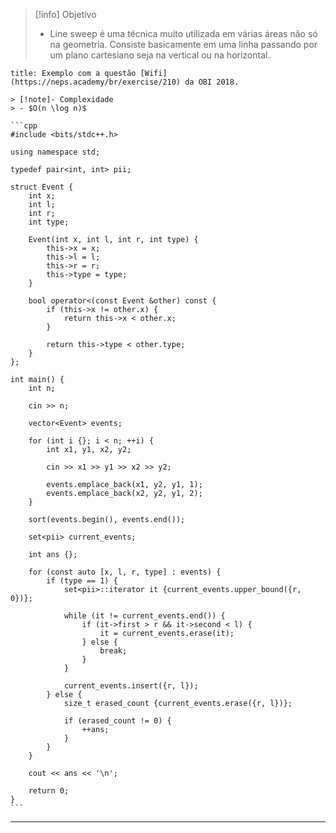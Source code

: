 > [!info] Objetivo
> - Line sweep é uma técnica muito utilizada em várias áreas não só na geometria. Consiste basicamente em uma linha passando por um plano cartesiano seja na vertical ou na horizontal.

`````ad-example
title: Exemplo com a questão [Wifi](https://neps.academy/br/exercise/210) da OBI 2018.

> [!note]- Complexidade
> - $O(n \log n)$

```cpp
#include <bits/stdc++.h>

using namespace std;

typedef pair<int, int> pii;

struct Event {
    int x;
    int l;
    int r;
    int type;

    Event(int x, int l, int r, int type) {
        this->x = x;
        this->l = l;
        this->r = r;
        this->type = type;
    }

    bool operator<(const Event &other) const {
        if (this->x != other.x) {
            return this->x < other.x;
        }

        return this->type < other.type;
    }
};

int main() {
    int n;

    cin >> n;

    vector<Event> events;

    for (int i {}; i < n; ++i) {
        int x1, y1, x2, y2;

        cin >> x1 >> y1 >> x2 >> y2;

        events.emplace_back(x1, y2, y1, 1);
        events.emplace_back(x2, y2, y1, 2);
    }

    sort(events.begin(), events.end());

    set<pii> current_events;

    int ans {};

    for (const auto [x, l, r, type] : events) {
        if (type == 1) {
            set<pii>::iterator it {current_events.upper_bound({r, 0})};

            while (it != current_events.end()) {
                if (it->first > r && it->second < l) {
                    it = current_events.erase(it);
                } else {
                    break;
                }
            }

            current_events.insert({r, l});
        } else {
            size_t erased_count {current_events.erase({r, l})};

            if (erased_count != 0) {
                ++ans;
            }
        }
    }

    cout << ans << '\n';

    return 0;
}
```
`````

---